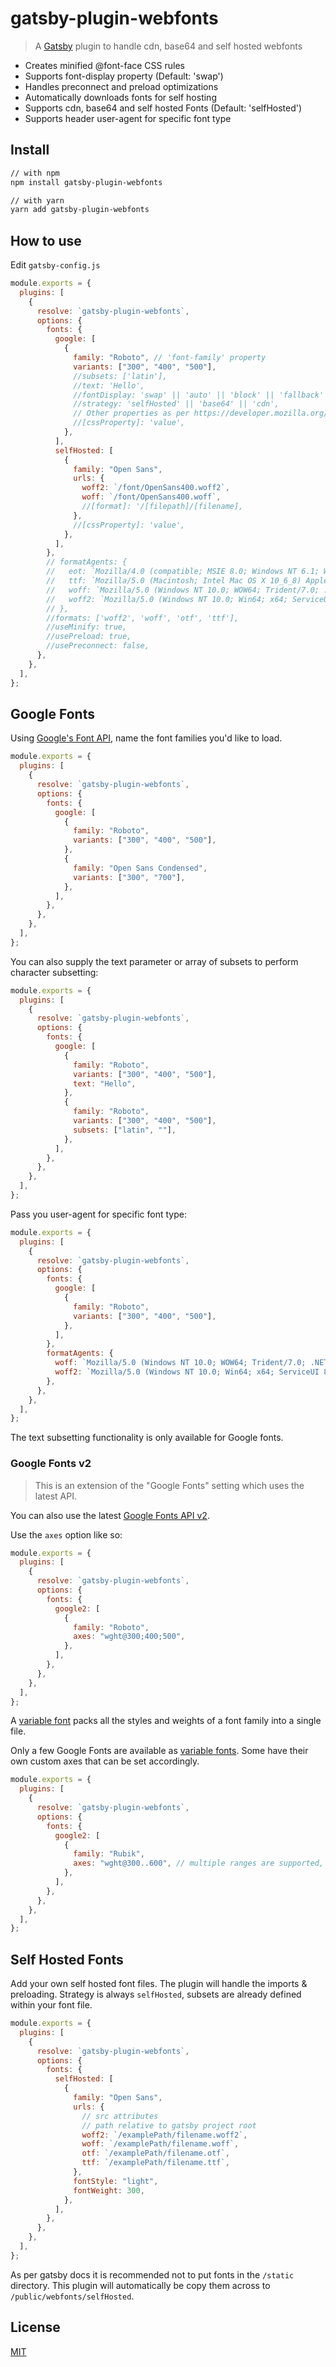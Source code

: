 # gatsby-plugin-webfonts

> A [Gatsby](https://github.com/gatsbyjs/gatsby) plugin to handle cdn, base64 and self hosted webfonts

- Creates minified @font-face CSS rules
- Supports font-display property (Default: 'swap')
- Handles preconnect and preload optimizations
- Automatically downloads fonts for self hosting
- Supports cdn, base64 and self hosted Fonts (Default: 'selfHosted')
- Supports header user-agent for specific font type

## Install

```sh
// with npm
npm install gatsby-plugin-webfonts

// with yarn
yarn add gatsby-plugin-webfonts
```

## How to use

Edit `gatsby-config.js`

```javascript
module.exports = {
  plugins: [
    {
      resolve: `gatsby-plugin-webfonts`,
      options: {
        fonts: {
          google: [
            {
              family: "Roboto", // 'font-family' property
              variants: ["300", "400", "500"],
              //subsets: ['latin'],
              //text: 'Hello',
              //fontDisplay: 'swap' || 'auto' || 'block' || 'fallback' || 'optional',
              //strategy: 'selfHosted' || 'base64' || 'cdn',
              // Other properties as per https://developer.mozilla.org/en-US/docs/Web/CSS/@font-face (except 'src' & 'font-family') can go here i.e.
              //[cssProperty]: 'value',
            },
          ],
          selfHosted: [
            {
              family: "Open Sans",
              urls: {
                woff2: `/font/OpenSans400.woff2`,
                woff: `/font/OpenSans400.woff`,
                //[format]: '/[filepath]/[filename],
              },
              //[cssProperty]: 'value',
            },
          ],
        },
        // formatAgents: {
        //   eot: `Mozilla/4.0 (compatible; MSIE 8.0; Windows NT 6.1; WOW64; Trident/4.0; SLCC2; .NET CLR 2.0.50727; .NET CLR 3.5.30729; .NET CLR 3.0.30729; .NET4.0C; .NET4.0E)`,
        //   ttf: `Mozilla/5.0 (Macintosh; Intel Mac OS X 10_6_8) AppleWebKit/534.59.8 (KHTML, like Gecko) Version/5.1.9 Safari/534.59.8`,
        //   woff: `Mozilla/5.0 (Windows NT 10.0; WOW64; Trident/7.0; .NET4.0C; .NET4.0E; .NET CLR 2.0.50727; .NET CLR 3.0.30729; .NET CLR 3.5.30729; rv:11.0) like Gecko`,
        //   woff2: `Mozilla/5.0 (Windows NT 10.0; Win64; x64; ServiceUI 8) AppleWebKit/537.36 (KHTML, like Gecko) Chrome/51.0.2704.79 Safari/537.36 Edge/14.14393`,
        // },
        //formats: ['woff2', 'woff', 'otf', 'ttf'],
        //useMinify: true,
        //usePreload: true,
        //usePreconnect: false,
      },
    },
  ],
};
```

## Google Fonts

Using [Google's Font API](https://code.google.com/apis/webfonts/docs/getting_started.html), name the font families you'd like to load.

```javascript
module.exports = {
  plugins: [
    {
      resolve: `gatsby-plugin-webfonts`,
      options: {
        fonts: {
          google: [
            {
              family: "Roboto",
              variants: ["300", "400", "500"],
            },
            {
              family: "Open Sans Condensed",
              variants: ["300", "700"],
            },
          ],
        },
      },
    },
  ],
};
```

You can also supply the text parameter or array of subsets to perform character subsetting:

```javascript
module.exports = {
  plugins: [
    {
      resolve: `gatsby-plugin-webfonts`,
      options: {
        fonts: {
          google: [
            {
              family: "Roboto",
              variants: ["300", "400", "500"],
              text: "Hello",
            },
            {
              family: "Roboto",
              variants: ["300", "400", "500"],
              subsets: ["latin", ""],
            },
          ],
        },
      },
    },
  ],
};
```

Pass you user-agent for specific font type:

```javascript
module.exports = {
  plugins: [
    {
      resolve: `gatsby-plugin-webfonts`,
      options: {
        fonts: {
          google: [
            {
              family: "Roboto",
              variants: ["300", "400", "500"],
            },
          ],
        },
        formatAgents: {
          woff: `Mozilla/5.0 (Windows NT 10.0; WOW64; Trident/7.0; .NET4.0C; .NET4.0E; .NET CLR 2.0.50727; .NET CLR 3.0.30729; .NET CLR 3.5.30729; rv:11.0) like Gecko`,
          woff2: `Mozilla/5.0 (Windows NT 10.0; Win64; x64; ServiceUI 8) AppleWebKit/537.36 (KHTML, like Gecko) Chrome/51.0.2704.79 Safari/537.36 Edge/14.14393`,
        },
      },
    },
  ],
};
```

The text subsetting functionality is only available for Google fonts.

### Google Fonts v2

> This is an extension of the "Google Fonts" setting which uses the latest API.

You can also use the latest [Google Fonts API v2](https://developers.google.com/fonts/docs/css2).

Use the `axes` option like so:

```javascript
module.exports = {
  plugins: [
    {
      resolve: `gatsby-plugin-webfonts`,
      options: {
        fonts: {
          google2: [
            {
              family: "Roboto",
              axes: "wght@300;400;500",
            },
          ],
        },
      },
    },
  ],
};
```

A [variable font](https://web.dev/variable-fonts/) packs all the styles and weights of a font family into a single file.

Only a few Google Fonts are available as [variable fonts](https://fonts.google.com/variablefonts).
Some have their own custom axes that can be set accordingly.

```javascript
module.exports = {
  plugins: [
    {
      resolve: `gatsby-plugin-webfonts`,
      options: {
        fonts: {
          google2: [
            {
              family: "Rubik",
              axes: "wght@300..600", // multiple ranges are supported, ex: "wght@300..500;700..900"
            },
          ],
        },
      },
    },
  ],
};
```

## Self Hosted Fonts

Add your own self hosted font files. The plugin will handle the imports & preloading. Strategy is always `selfHosted`, subsets are already defined within your font file.

```javascript
module.exports = {
  plugins: [
    {
      resolve: `gatsby-plugin-webfonts`,
      options: {
        fonts: {
          selfHosted: [
            {
              family: "Open Sans",
              urls: {
                // src attributes
                // path relative to gatsby project root
                woff2: `/examplePath/filename.woff2`,
                woff: `/examplePath/filename.woff`,
                otf: `/examplePath/filename.otf`,
                ttf: `/examplePath/filename.ttf`,
              },
              fontStyle: "light",
              fontWeight: 300,
            },
          ],
        },
      },
    },
  ],
};
```

As per gatsby docs it is recommended not to put fonts in the `/static` directory. This plugin will automatically be copy them across to `/public/webfonts/selfHosted`.

## License

[MIT](LICENSE)
